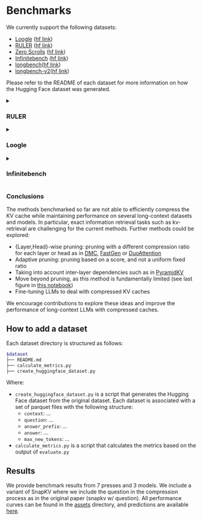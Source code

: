 # Benchmarks

We currently support the following datasets:
- [Loogle](loogle/README.md) ([hf link](https://huggingface.co/datasets/simonjegou/loogle))
- [RULER](ruler/README.md) ([hf link](https://huggingface.co/datasets/simonjegou/ruler))
- [Zero Scrolls](zero_scrolls/README.md) ([hf link](https://huggingface.co/datasets/simonjegou/zero_scrolls))
- [Infinitebench](infinite_bench/README.md) ([hf link](https://huggingface.co/datasets/MaxJeblick/InfiniteBench))
- [longbench](longbench/README.md)([hf link](https://huggingface.co/datasets/Xnhyacinth/LongBench))
- [longbench-v2](longbenchv2/README.md)([hf link](https://huggingface.co/datasets/Xnhyacinth/LongBench-v2))

Please refer to the README of each dataset for more information on how the Hugging Face dataset was generated.

<details><summary> 

### RULER
</summary>

Average performance the 13 tasks of the RULER dataset with 4k context length (per task results [here](../evaluation/assets/)):

![RULER](../evaluation/assets/ruler_4096_average%20score.png) 

Observations: 
- snapkv w/ question consistently outperforms other methods. However this method can't be use for use cases such as prompt caching as it requires the question to be known beforehand.
- All presses show degradation in performance even for small compression ratios.
- llama3.1-8b-instruct is more robust to compression than other models and expected attention performs better than others.
- mistral-nemo-instruct-2407 is more robust to random pruning than other models.
- For phi-3.5-mini and mistral-nemo-instruct-2407, all presses perform poorly compared to baseline presses such as random (remove KV pairs randomly) or streaming llm (remove the middle KV pairs). This is especially true for the subtask [niah_single_3](assets/ruler_4096_niah_single_3.png) where most presses fail to perform a proper copy-paste of a long needle in a haystack. This might be related to [induction heads](https://transformer-circuits.pub/2022/in-context-learning-and-induction-heads/index.html)
- For phi-3.5-mini, we ran an additional experiment with a different compression ratio per layer (as in [this notebook](../notebooks/per_layer_compression_demo.ipynb)) which  largely outperformed it's uniform compression counterpart (see purple cross on 2nd plot). The ratios where determined by grid search on 20/6500 samples from RULER (so results can be questionable).

</details>

<details><summary> 

### Loogle
</summary>

Shortdep_qa
![shortdep_qa](../evaluation/assets/loogle_shortdep_qa.png)
Shortdep_cloze
![shortdep_cloze](../evaluation/assets/loogle_shortdep_cloze.png)
Longdep_qa
![longdep_qa](../evaluation/assets/loogle_longdep_qa.png) 

Observations: 
- Metrics are adapted from loogle benchmark, see [here](../evaluation/loogle/calculate_metrics.py). The plot show the average score (mean over all submetrics) for each task.
- The metrics are not always correlated with the quality of the answer, especially for longdep_qa task. LLM-as-a-judge may better suited for a more refined evaluation.
- Again, snapkv w/ question consistently outperforms other methods.
- In longdep_qa, the model looses track on counting (e.g. answer to "How many times is person x mentioned?" gets lower with increased compression ratio). This is not necessarily reflected in the metrics.
- Llama3.1-8b-instruct seems to be more robust to compression.
- Observed attention context had to be truncated at 10 000 tokens to prevent OOM issues, as the attention matrix needs to be materialized.
- For shortdep_cloze task, the output formatting is often ignored leading to performance degradation even for low compression ratios. Interestingly, the model may still be able to answer the question correctly.
- mistral-nemo-instruct-2407 fails to perform well on the shortdep_cloze task, even without compression, and is thus not reported.
- shortdep_cloze task runs OOM for phi-3.5-mini at compression ratio 0.0 and is thus missing.

</details>

<details><summary> 

### Infinitebench
</summary>

kv_retrieval
![kv_retrieval](../evaluation/assets/infinitebench_kv_retrieval.png)
longbook_choice_eng
![longbook_choice_eng](../evaluation/assets/infinitebench_longbook_choice_eng.png)
longbook_qa_eng
![longbook_qa_eng](../evaluation/assets/infinitebench_longbook_qa_eng.png)
longdialogue_qa_eng
![longdialogue_qa_eng](../evaluation/assets/infinitebench_longdialogue_qa_eng.png)


Observations: 
- All task where run with max_len=70_000 tokens, except for observed attention which used 10_000 tokens.
- For kv-retrieval subtask, streaming LLM (keep last N tokens) performs better than other methods. While this may be surprising at first, respecting the format of the task `(Extract the value corresponding to the specified key in the JSON object below. JSON data: {"7de93460-b65f-404e-9a7d-af2da2c8abb5": "2d9ab7c8-394a-4062-9928-310e39201a2f", ...}. Key: "70d1b207-d1e8-4591-95b8-9c85aceb8956"`
helps to understand this behavior. The information is homogeneously distributed in the context, and any token could potentially be relevant for answering the question. Streaming LLM will have access to all last tokens, while other methods will potentially create "holes".
- Mistral-nemo-instruct-2407 performs poorly on kv-retrieval subtask compared to other models and is thus excluded from the plots.
- For longbook-choice-eng, many compression methods are able to obtain good compression ratios. Thus, longbook-choice-eng is an example of a task that can be compressed effectively.
- For longbook-qa-eng, expected attention and snapkv perform better than other methods (note the performance difference of llama3.1-8b-instruct and phi3.5/mistral-nemo).
- For longdialogue-qa-eng, there's an interesting crossover between different compression methods. For higher compression, snapkv performs relatively well across models.

</details>


### Conclusions

The methods benchmarked so far are not able to efficiently compress the KV cache while maintaining performance on several long-context datasets and models.
In particular, exact information retrieval tasks such as kv-retrieval are challenging for the current methods.
Further methods could be explored:
- {Layer,Head}-wise pruning: pruning with a different compression ratio for each layer or head as in [DMC](https://arxiv.org/abs/2403.09636), [FastGen](https://arxiv.org/abs/2310.01801) or [DuoAttention](https://arxiv.org/abs/2410.10819)
- Adaptive pruning: pruning based on a score, and not a uniform fixed ratio
- Taking into account inter-layer dependencies such as in [PyramidKV](https://arxiv.org/abs/2406.02069)
- Move beyond pruning, as this method is fundamentally limited (see last figure in [this notebook](../notebooks/expected_attention.ipynb))
- Fine-tuning LLMs to deal with compressed KV caches

We encourage contributions to explore these ideas and improve the performance of long-context LLMs with compressed caches.

## How to add a dataset

Each dataset directory is structured as follows:

```bash
$dataset
├── README.md
├── calculate_metrics.py
├── create_huggingface_dataset.py
```

Where:
- `create_huggingface_dataset.py` is a script that generates the Hugging Face dataset from the original dataset. Each dataset is associated with a set of parquet files with the following structure:
  - `context`: ... 
  - `question`: ...
  - `answer_prefix`: ...
  - `answer`:  ...
  - `max_new_tokens`:  ...
- `calculate_metrics.py` is a script that calculates the metrics based on the output of `evaluate.py`

## Results
We provide benchmark results from 7 presses and 3 models. We include a variant of SnapKV where we include the question in the compression process as in the original paper (snapkv w/ question). All performance curves can be found in the [assets](assets) directory, and predictions are available [here](https://drive.google.com/drive/folders/14BilGw07v8tOUUct-5nDhQlN3zIX9BUf?usp=drive_link).